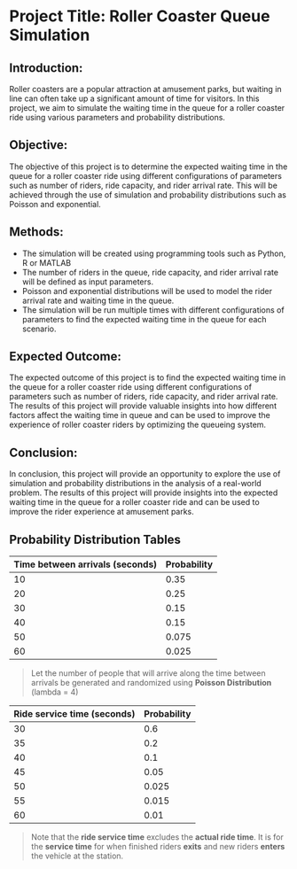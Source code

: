 # Project Title: Roller Coaster Queue Simulation

## Introduction: 
Roller coasters are a popular attraction at amusement parks, but waiting in line can often take up a significant amount of time for visitors. In this project, we aim to simulate the waiting time in the queue for a roller coaster ride using various parameters and probability distributions. 

## Objective:
The objective of this project is to determine the expected waiting time in the queue for a roller coaster ride using different configurations of parameters such as number of riders, ride capacity, and rider arrival rate. This will be achieved through the use of simulation and probability distributions such as Poisson and exponential. 

## Methods:
- The simulation will be created using programming tools such as Python, R or MATLAB
- The number of riders in the queue, ride capacity, and rider arrival rate will be defined as input parameters.
- Poisson and exponential distributions will be used to model the rider arrival rate and waiting time in the queue. 
- The simulation will be run multiple times with different configurations of parameters to find the expected waiting time in the queue for each scenario.

## Expected Outcome:
The expected outcome of this project is to find the expected waiting time in the queue for a roller coaster ride using different configurations of parameters such as number of riders, ride capacity, and rider arrival rate. The results of this project will provide valuable insights into how different factors affect the waiting time in queue and can be used to improve the experience of roller coaster riders by optimizing the queueing system.

## Conclusion:
In conclusion, this project will provide an opportunity to explore the use of simulation and probability distributions in the analysis of a real-world problem. The results of this project will provide insights into the expected waiting time in the queue for a roller coaster ride and can be used to improve the rider experience at amusement parks.


## **Probability Distribution Tables**

|Time between arrivals (seconds) |   Probability|
|--------------------------------|--------------|
|                            10  |   0.35       |
|                            20  |   0.25       |
|                            30  |   0.15       |
|                            40  |   0.15       |
|                            50  |   0.075      |
|                            60  |   0.025      |

> Let the number of people that will arrive along the time between arrivals be generated and randomized using  **Poisson Distribution** (lambda = 4)

|Ride service time (seconds)|Probability|
|---|---|
|30|0.6|
|35|0.2|
|40|0.1|
|45|0.05|
|50|0.025|
|55|0.015|
|60|0.01|

> Note that the **ride service time** excludes the **actual ride time**. It is for the  **service time** for when finished riders **exits** and new riders **enters** the vehicle at the station.
